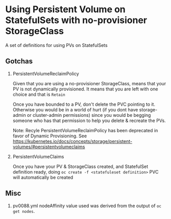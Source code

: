 # Using Persistent Volume on StatefulSets with no-provisioner StorageClass

A set of definitions for using PVs on StatefulSets

## Gotchas

1. PersistentVolumeReclaimPolicy

	Given that you are using a no-provisioner StorageClass, means that your PV is not dynamically provisioned. It means that you are left with one choice and that is `Retain`

	Once you have bounded to a PV, don't delete the PVC pointing to it. Otherwise you would be in a world of hurt (if you dont have storage-admin or cluster-admin permissions) since you would be begging someone who has that permission to help you delete & recreate the PVs.

	Note: Recyle PersistentVolumeReclaimPolicy has been deprecated in favor of Dynamic Provisioning. See https://kubernetes.io/docs/concepts/storage/persistent-volumes/#persistentvolumeclaims

2. PersistentVolumeClaims

	Once you have your PV & StorageClass created, and StatefulSet definition ready, doing `oc create -f <statefuleset definition>` PVC will automatically be created

## Misc

1. pv0088.yml
	nodeAffinity value used was derived from the output of `oc get nodes`. 
